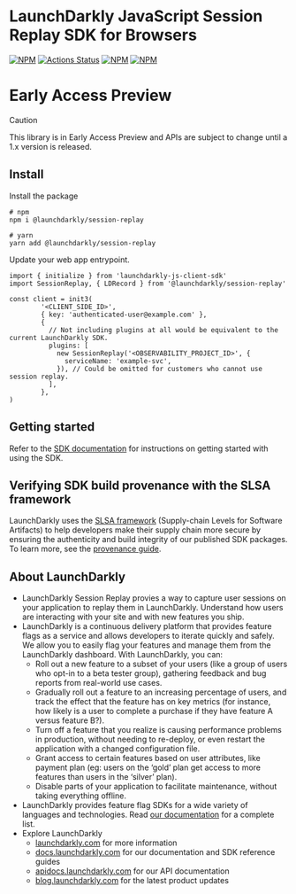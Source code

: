 # LaunchDarkly JavaScript Session Replay SDK for Browsers

[![NPM][o11y-sdk-npm-badge]][o11y-sdk-npm-link]
[![Actions Status][o11y-sdk-ci-badge]][o11y-sdk-ci]
[![NPM][o11y-sdk-dm-badge]][o11y-sdk-npm-link]
[![NPM][o11y-sdk-dt-badge]][o11y-sdk-npm-link]

# Early Access Preview️

> [!CAUTION]
> This library is in Early Access Preview and APIs are subject to change until a 1.x version is released.

## Install

Install the package
```shell
# npm
npm i @launchdarkly/session-replay

# yarn
yarn add @launchdarkly/session-replay
```

Update your web app entrypoint.
```tsx
import { initialize } from 'launchdarkly-js-client-sdk'
import SessionReplay, { LDRecord } from '@launchdarkly/session-replay'

const client = init3(
        '<CLIENT_SIDE_ID>',
        { key: 'authenticated-user@example.com' },
        {
          // Not including plugins at all would be equivalent to the current LaunchDarkly SDK.
          plugins: [
            new SessionReplay('<OBSERVABILITY_PROJECT_ID>', {
              serviceName: 'example-svc',
            }), // Could be omitted for customers who cannot use session replay.
          ],
        },
)

```

## Getting started

Refer to the [SDK documentation](https://docs.launchdarkly.com/sdk/client-side/javascript#getting-started) for instructions on getting started with using the SDK.

## Verifying SDK build provenance with the SLSA framework

LaunchDarkly uses the [SLSA framework](https://slsa.dev/spec/v1.0/about) (Supply-chain Levels for Software Artifacts) to help developers make their supply chain more secure by ensuring the authenticity and build integrity of our published SDK packages. To learn more, see the [provenance guide](PROVENANCE.md).

## About LaunchDarkly

- LaunchDarkly Session Replay provies a way to capture user sessions on your application to replay them in LaunchDarkly. Understand how users are interacting with your site and with new features you ship.
- LaunchDarkly is a continuous delivery platform that provides feature flags as a service and allows developers to iterate quickly and safely. We allow you to easily flag your features and manage them from the LaunchDarkly dashboard. With LaunchDarkly, you can:
    - Roll out a new feature to a subset of your users (like a group of users who opt-in to a beta tester group), gathering feedback and bug reports from real-world use cases.
    - Gradually roll out a feature to an increasing percentage of users, and track the effect that the feature has on key metrics (for instance, how likely is a user to complete a purchase if they have feature A versus feature B?).
    - Turn off a feature that you realize is causing performance problems in production, without needing to re-deploy, or even restart the application with a changed configuration file.
    - Grant access to certain features based on user attributes, like payment plan (eg: users on the ‘gold’ plan get access to more features than users in the ‘silver’ plan).
    - Disable parts of your application to facilitate maintenance, without taking everything offline.
- LaunchDarkly provides feature flag SDKs for a wide variety of languages and technologies. Read [our documentation](https://docs.launchdarkly.com/sdk) for a complete list.
- Explore LaunchDarkly
    - [launchdarkly.com](https://www.launchdarkly.com/ 'LaunchDarkly Main Website') for more information
    - [docs.launchdarkly.com](https://docs.launchdarkly.com/ 'LaunchDarkly Documentation') for our documentation and SDK reference guides
    - [apidocs.launchdarkly.com](https://apidocs.launchdarkly.com/ 'LaunchDarkly API Documentation') for our API documentation
    - [blog.launchdarkly.com](https://blog.launchdarkly.com/ 'LaunchDarkly Blog Documentation') for the latest product updates

[o11y-sdk-ci-badge]: https://github.com/launchdarkly/observability-sdk/actions/workflows/turbo.yml/badge.svg
[o11y-sdk-ci]: https://github.com/launchdarkly/observability-sdk/actions/workflows/turbo.yml
[o11y-sdk-npm-badge]: https://img.shields.io/npm/v/@launchdarkly/session-replay.svg?style=flat-square
[o11y-sdk-npm-link]: https://www.npmjs.com/package/@launchdarkly/session-replay
[o11y-sdk-dm-badge]: https://img.shields.io/npm/dm/@launchdarkly/session-replay.svg?style=flat-square
[o11y-sdk-dt-badge]: https://img.shields.io/npm/dt/@launchdarkly/session-replay.svg?style=flat-square
